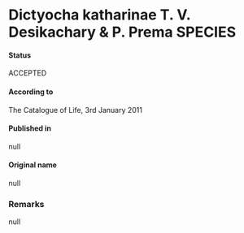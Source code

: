Dictyocha katharinae T. V. Desikachary & P. Prema SPECIES
=======

#### Status
ACCEPTED

#### According to
The Catalogue of Life, 3rd January 2011

#### Published in
null

#### Original name
null

### Remarks
null